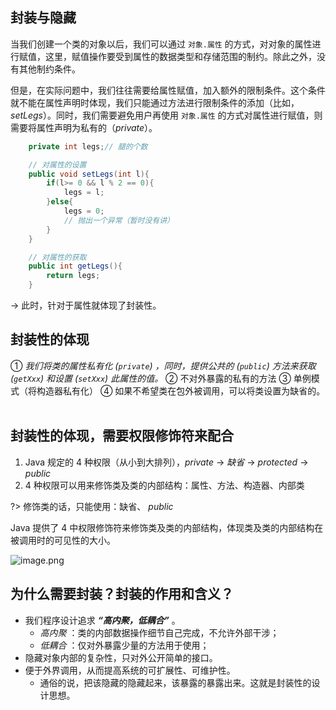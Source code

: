 ## 封装与隐藏

当我们创建一个类的对象以后，我们可以通过 `对象.属性` 的方式，对对象的属性进行赋值，这里，赋值操作要受到属性的数据类型和存储范围的制约。除此之外，没有其他制约条件。

但是，在实际问题中，我们往往需要给属性赋值，加入额外的限制条件。这个条件就不能在属性声明时体现，我们只能通过方法进行限制条件的添加（比如，*setLegs*）。同时，我们需要避免用户再使用 `对象.属性` 的方式对属性进行赋值，则需要将属性声明为私有的（*private*）。

```java
	private int legs;// 腿的个数

	// 对属性的设置
	public void setLegs(int l){
		if(l>= 0 && l % 2 == 0){
			legs = l;
		}else{
			legs = 0;
			// 抛出一个异常（暂时没有讲）
		}
	}

	// 对属性的获取
	public int getLegs(){
		return legs;
	}
```

→ 此时，针对于属性就体现了封装性。
​

## 封装性的体现

① *我们将类的属性私有化 (`private`) ，同时，提供公共的 (`public`) 方法来获取 (`getXxx`) 和设置 (`setXxx`) 此属性的值。*
② 不对外暴露的私有的方法
③ 单例模式（将构造器私有化）
④ 如果不希望类在包外被调用，可以将类设置为缺省的。
​

## 封装性的体现，需要权限修饰符来配合

1. Java 规定的 4 种权限（从小到大排列），*private* → *缺省* → *protected* → *public*
2. 4 种权限可以用来修饰类及类的内部结构：属性、方法、构造器、内部类

?> 修饰类的话，只能使用：缺省、 *public*


Java 提供了 4 中权限修饰符来修饰类及类的内部结构，体现类及类的内部结构在被调用时的可见性的大小。

![image.png](https://cdn.gxmnzl.xyz/img/SE0409.png)

## 为什么需要封装？封装的作用和含义？

- 我们程序设计追求  ***“高内聚，低耦合”*** 。
  - *高内聚* ：类的内部数据操作细节自己完成，不允许外部干涉；
  - *低耦合* ：仅对外暴露少量的方法用于使用；
- 隐藏对象内部的复杂性，只对外公开简单的接口。
- 便于外界调用，从而提高系统的可扩展性、可维护性。
  - 通俗的说，把该隐藏的隐藏起来，该暴露的暴露出来。这就是封装性的设计思想。

